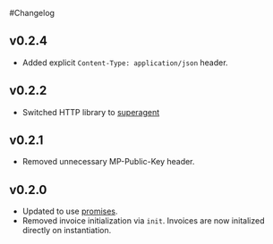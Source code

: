 
#Changelog

## v0.2.4
* Added explicit `Content-Type: application/json` header.

## v0.2.2
* Switched HTTP library to [superagent](https://github.com/visionmedia/superagent)

## v0.2.1
* Removed unnecessary MP-Public-Key header.

## v0.2.0
* Updated to use [promises](https://github.com/petkaantonov/bluebird).
* Removed invoice initialization via `init`. Invoices are now initalized directly on instantiation.